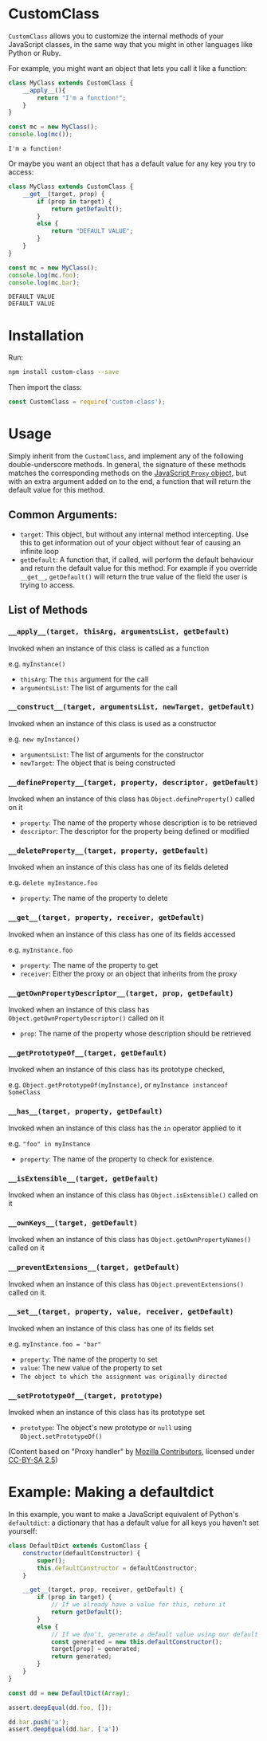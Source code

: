 # CustomClass

`CustomClass` allows you to customize the internal methods of your JavaScript classes, in the same way that you might
in other languages like Python or Ruby.

For example, you might want an object that lets you call it like a function:

```javascript
class MyClass extends CustomClass {
    __apply__(){
        return "I'm a function!";
    }
}

const mc = new MyClass();
console.log(mc());
```
```
I'm a function!
```

Or maybe you want an object that has a default value for any key you try to access:
```javascript
class MyClass extends CustomClass {
    __get__(target, prop) {
        if (prop in target) {
            return getDefault();
        }
        else {
            return "DEFAULT VALUE";
        }
    }
}

const mc = new MyClass();
console.log(mc.foo);
console.log(mc.bar);
```

```
DEFAULT VALUE
DEFAULT VALUE
```

# Installation
Run:

```bash
npm install custom-class --save
```

Then import the class:

```javascript
const CustomClass = require('custom-class');
```

# Usage
Simply inherit from the `CustomClass`, and implement any of the following double-underscore methods. In general, the
signature of these methods matches the corresponding methods on the
[JavaScript `Proxy` object](https://developer.mozilla.org/en-US/docs/Web/JavaScript/Reference/Global_Objects/Proxy/handler#Methods),
but with an extra argument added on to the end, a function that will return the default value for this method.

## Common Arguments:

* `target`: This object, but without any internal method intercepting. Use this to get information out of your object
without fear of causing an infinite loop
* `getDefault`: A function that, if called, will perform the default behaviour and return the default value for this
method. For example if you override `__get__`, `getDefault()` will return the true value of the field the user is trying
to access.

## List of Methods

### `__apply__(target, thisArg, argumentsList, getDefault)`
Invoked when an instance of this class is called as a function

e.g. `myInstance()`

* `thisArg`: The `this` argument for the call
* `argumentsList`: The list of arguments for the call

### `__construct__(target, argumentsList, newTarget, getDefault)`
Invoked when an instance of this class is used as a constructor

e.g. `new myInstance()`
* `argumentsList`: The list of arguments for the constructor
* `newTarget`: The object that is being constructed

### `__defineProperty__(target, property, descriptor, getDefault)`
Invoked when an instance of this class has `Object.defineProperty()` called on it
* `property`: The name of the property whose description is to be retrieved
* `descriptor`: The descriptor for the property being defined or modified

### `__deleteProperty__(target, property, getDefault)`
Invoked when an instance of this class has one of its fields deleted

e.g. `delete myInstance.foo`
* `property`: The name of the property to delete

### `__get__(target, property, receiver, getDefault)`
Invoked when an instance of this class has one of its fields accessed

e.g. `myInstance.foo`
* `property`: The name of the property to get
* `receiver`: Either the proxy or an object that inherits from the proxy

### `__getOwnPropertyDescriptor__(target, prop, getDefault)`

Invoked when an instance of this class has `Object.getOwnPropertyDescriptor()` called on it
* `prop`: The name of the property whose description should be retrieved

### `__getPrototypeOf__(target, getDefault)`
Invoked when an instance of this class has its prototype checked,

e.g. `Object.getPrototypeOf(myInstance)`, or `myInstance instanceof SomeClass`

### `__has__(target, property, getDefault)`
Invoked when an instance of this class has the `in` operator applied to it

e.g. `"foo" in myInstance`
* `property`: The name of the property to check for existence.
### `__isExtensible__(target, getDefault)`
Invoked when an instance of this class has `Object.isExtensible()` called on it

### `__ownKeys__(target, getDefault)`
Invoked when an instance of this class has `Object.getOwnPropertyNames()` called on it
### `__preventExtensions__(target, getDefault)`
Invoked when an instance of this class has `Object.preventExtensions()`  called on it.

### `__set__(target, property, value, receiver, getDefault)`

Invoked when an instance of this class has one of its fields set

e.g. `myInstance.foo = "bar"`
* `property`: The name of the property to set
* `value`: The new value of the property to set
* `The object to which the assignment was originally directed`

### `__setPrototypeOf__(target, prototype)`
Invoked when an instance of this class has its prototype set
* `prototype`: The object's new prototype or `null` using
`Object.setPrototypeOf()`

(Content based on "Proxy handler" by
[Mozilla Contributors](https://developer.mozilla.org/en-US/docs/Web/JavaScript/Reference/Global_Objects/Proxy/handler$history),
 licensed under [CC-BY-SA 2.5](http://creativecommons.org/licenses/by-sa/2.5/))

# Example: Making a defaultdict

In this example, you want to make a JavaScript equivalent of Python's `defaultdict`: a dictionary that has a default
value for all keys you haven't set yourself:

```javascript
class DefaultDict extends CustomClass {
    constructor(defaultConstructor) {
        super();
        this.defaultConstructor = defaultConstructor;
    }

    __get__(target, prop, receiver, getDefault) {
        if (prop in target) {
            // If we already have a value for this, return it
            return getDefault();
        }
        else {
            // If we don't, generate a default value using our default constructor, and save it onto the object
            const generated = new this.defaultConstructor();
            target[prop] = generated;
            return generated;
        }
    }
}

const dd = new DefaultDict(Array);

assert.deepEqual(dd.foo, []);

dd.bar.push('a');
assert.deepEqual(dd.bar, ['a'])
```
